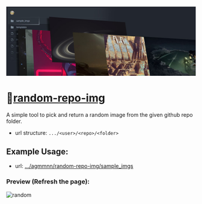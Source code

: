 ![](cover.jpg)

# 🧤[random-repo-img](https://random-repo-img.herokuapp.com/)

A simple tool to pick and return a random image from the given github repo folder.
- url structure: `.../<user>/<repo>/<folder>`

## Example Usage:

- url: [.../agmmnn/random-repo-img/sample_imgs](https://random-repo-img.herokuapp.com/agmmnn/random-repo-img/sample_imgs)

### Preview (Refresh the page):

![random](https://random-repo-img.herokuapp.com/agmmnn/random-repo-img/sample_imgs)